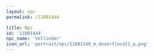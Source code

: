 ```yaml
---
layout: npc
permalink: /11001444

title: Npc
id: '11001444'
npc_name: 'Vellinder'
icon_url: 'portrait/npc/11001149_m_desertlocal1_p.png'
---
```

